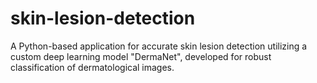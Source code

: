 # skin-lesion-detection
A Python-based application for accurate skin lesion detection utilizing a custom deep learning model "DermaNet", developed for robust classification of dermatological images.
